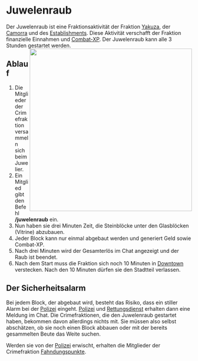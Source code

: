 # Juwelenraub

Der Juwelenraub ist eine Fraktionsaktivität der Fraktion [Yakuza](yakuza.md), der [Camorra](camorra.md) und des [Establishments](establishment.md). Diese Aktivität verschafft der Fraktion finanzielle Einnahmen und [Combat-XP](../../pages/skills/combat.md). Der Juwelenraub kann alle 3 Stunden gestartet werden.
<img align="right" width="440" height="440" src="../../../assets/image/fraktionen/aktivitäten/Juwelier.png">

## Ablauf
1. Die Mitglieder der Crimefraktion versammeln sich beim Juwelier.
2. Ein Mitglied gibt den Befehl **/juwelenraub** ein.
3. Nun haben sie drei Minuten Zeit, die Steinblöcke unter den Glasblöcken (Vitrine) abzubauen.
4. Jeder Block kann nur einmal abgebaut werden und generiert Geld sowie Combat-XP.
5. Nach drei Minuten wird der Gesamterlös im Chat angezeigt und der Raub ist beendet.
6. Nach dem Start muss die Fraktion sich noch 10 Minuten in [Downtown](../../pages/gebiete/downtown.md) verstecken. Nach den 10 Minuten dürfen sie den Stadtteil verlassen.

## Der Sicherheitsalarm
Bei jedem Block, der abgebaut wird, besteht das Risiko, dass ein stiller Alarm bei der [Polizei](polizei.md) eingeht. [Polizei](polizei.md) und [Rettungsdienst](rettungsdienst.md) erhalten dann eine Meldung im Chat. Die Crimefraktionen, die den Juwelenraub gestartet haben, bekommen davon allerdings nichts mit. Sie müssen also selbst abschätzen, ob sie noch einen Block abbauen oder mit der bereits gesammelten Beute das Weite suchen.

Werden sie von der [Polizei](polizei.md) erwischt, erhalten die Mitglieder der Crimefraktion [Fahndungspunkte](../../pages/allgemein/fahndungspunkte.md).

